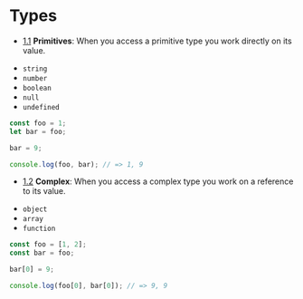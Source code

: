# Types

- [1.1](#1.1) <a name='1.1'></a> **Primitives**: When you access a primitive type you work directly on its value.


+ `string`
+ `number`
+ `boolean`
+ `null`
+ `undefined`

```javascript
const foo = 1;
let bar = foo;

bar = 9;

console.log(foo, bar); // => 1, 9
```

- [1.2](#1.2) <a name='1.2'></a> **Complex**: When you access a complex type you work on a reference to its value.


+ `object`
+ `array`
+ `function`

```javascript
const foo = [1, 2];
const bar = foo;

bar[0] = 9;

console.log(foo[0], bar[0]); // => 9, 9
```
